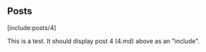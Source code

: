 
## Posts

[include:posts/4]

This is a test. It should display post 4 (4.md) above as an "include".


